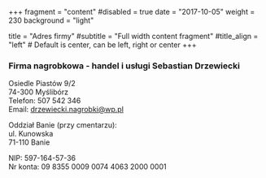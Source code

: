 +++
fragment = "content"
#disabled = true
date = "2017-10-05"
weight = 230
background = "light"

title = "Adres firmy"
#subtitle = "Full width content fragment"
#title_align = "left" # Default is center, can be left, right or center
+++

### Firma nagrobkowa - handel i usługi Sebastian Drzewiecki ###

Osiedle Piastów 9/2  
74-300 Myślibórz  
Telefon: 507 542 346  
Email: drzewiecki.nagrobki@wp.pl

Oddział Banie (przy cmentarzu):  
ul. Kunowska  
71-110 Banie

NIP: 597-164-57-36  
Nr konta: 09 8355 0009 0074 4063 2000 0001
